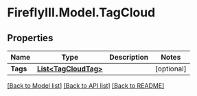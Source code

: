 # FireflyIII.Model.TagCloud

## Properties

Name | Type | Description | Notes
------------ | ------------- | ------------- | -------------
**Tags** | [**List&lt;TagCloudTag&gt;**](TagCloudTag.md) |  | [optional] 

[[Back to Model list]](../README.md#documentation-for-models) [[Back to API list]](../README.md#documentation-for-api-endpoints) [[Back to README]](../README.md)


